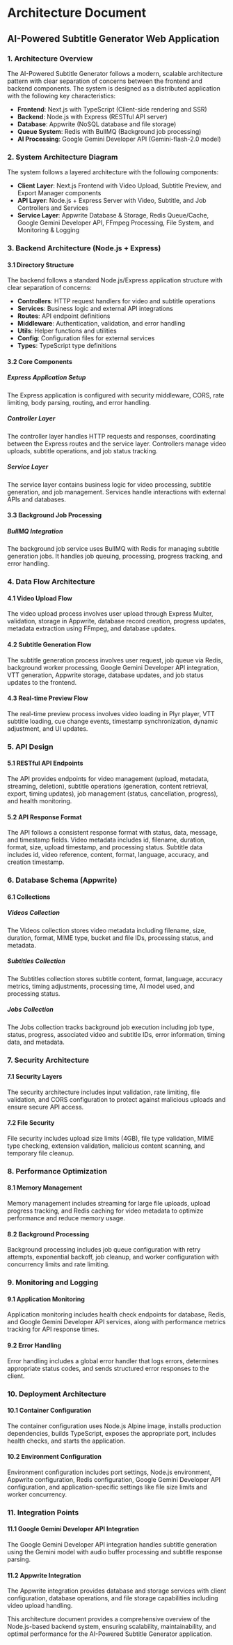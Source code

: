 # Architecture Document
## AI-Powered Subtitle Generator Web Application

### 1. Architecture Overview

The AI-Powered Subtitle Generator follows a modern, scalable architecture pattern with clear separation of concerns between the frontend and backend components. The system is designed as a distributed application with the following key characteristics:

- **Frontend**: Next.js with TypeScript (Client-side rendering and SSR)
- **Backend**: Node.js with Express (RESTful API server)
- **Database**: Appwrite (NoSQL database and file storage)
- **Queue System**: Redis with BullMQ (Background job processing)
- **AI Processing**: Google Gemini Developer API (Gemini-flash-2.0 model)

### 2. System Architecture Diagram

The system follows a layered architecture with the following components:

- **Client Layer**: Next.js Frontend with Video Upload, Subtitle Preview, and Export Manager components
- **API Layer**: Node.js + Express Server with Video, Subtitle, and Job Controllers and Services  
- **Service Layer**: Appwrite Database & Storage, Redis Queue/Cache, Google Gemini Developer API, FFmpeg Processing, File System, and Monitoring & Logging

### 3. Backend Architecture (Node.js + Express)

#### 3.1 Directory Structure

The backend follows a standard Node.js/Express application structure with clear separation of concerns:

- **Controllers**: HTTP request handlers for video and subtitle operations
- **Services**: Business logic and external API integrations
- **Routes**: API endpoint definitions
- **Middleware**: Authentication, validation, and error handling
- **Utils**: Helper functions and utilities
- **Config**: Configuration files for external services
- **Types**: TypeScript type definitions

#### 3.2 Core Components

##### Express Application Setup

The Express application is configured with security middleware, CORS, rate limiting, body parsing, routing, and error handling.

##### Controller Layer

The controller layer handles HTTP requests and responses, coordinating between the Express routes and the service layer. Controllers manage video uploads, subtitle operations, and job status tracking.

##### Service Layer

The service layer contains business logic for video processing, subtitle generation, and job management. Services handle interactions with external APIs and databases.

#### 3.3 Background Job Processing

##### BullMQ Integration

The background job service uses BullMQ with Redis for managing subtitle generation jobs. It handles job queuing, processing, progress tracking, and error handling.

### 4. Data Flow Architecture

#### 4.1 Video Upload Flow

The video upload process involves user upload through Express Multer, validation, storage in Appwrite, database record creation, progress updates, metadata extraction using FFmpeg, and database updates.

#### 4.2 Subtitle Generation Flow

The subtitle generation process involves user request, job queue via Redis, background worker processing, Google Gemini Developer API integration, VTT generation, Appwrite storage, database updates, and job status updates to the frontend.

#### 4.3 Real-time Preview Flow

The real-time preview process involves video loading in Plyr player, VTT subtitle loading, cue change events, timestamp synchronization, dynamic adjustment, and UI updates.

### 5. API Design

#### 5.1 RESTful API Endpoints

The API provides endpoints for video management (upload, metadata, streaming, deletion), subtitle operations (generation, content retrieval, export, timing updates), job management (status, cancellation, progress), and health monitoring.

#### 5.2 API Response Format

The API follows a consistent response format with status, data, message, and timestamp fields. Video metadata includes id, filename, duration, format, size, upload timestamp, and processing status. Subtitle data includes id, video reference, content, format, language, accuracy, and creation timestamp.

### 6. Database Schema (Appwrite)

#### 6.1 Collections

##### Videos Collection

The Videos collection stores video metadata including filename, size, duration, format, MIME type, bucket and file IDs, processing status, and metadata.

##### Subtitles Collection

The Subtitles collection stores subtitle content, format, language, accuracy metrics, timing adjustments, processing time, AI model used, and processing status.

##### Jobs Collection

The Jobs collection tracks background job execution including job type, status, progress, associated video and subtitle IDs, error information, timing data, and metadata.

### 7. Security Architecture

#### 7.1 Security Layers

The security architecture includes input validation, rate limiting, file validation, and CORS configuration to protect against malicious uploads and ensure secure API access.

#### 7.2 File Security

File security includes upload size limits (4GB), file type validation, MIME type checking, extension validation, malicious content scanning, and temporary file cleanup.

### 8. Performance Optimization

#### 8.1 Memory Management

Memory management includes streaming for large file uploads, upload progress tracking, and Redis caching for video metadata to optimize performance and reduce memory usage.

#### 8.2 Background Processing

Background processing includes job queue configuration with retry attempts, exponential backoff, job cleanup, and worker configuration with concurrency limits and rate limiting.

### 9. Monitoring and Logging

#### 9.1 Application Monitoring

Application monitoring includes health check endpoints for database, Redis, and Google Gemini Developer API services, along with performance metrics tracking for API response times.

#### 9.2 Error Handling

Error handling includes a global error handler that logs errors, determines appropriate status codes, and sends structured error responses to the client.

### 10. Deployment Architecture

#### 10.1 Container Configuration

The container configuration uses Node.js Alpine image, installs production dependencies, builds TypeScript, exposes the appropriate port, includes health checks, and starts the application.

#### 10.2 Environment Configuration

Environment configuration includes port settings, Node.js environment, Appwrite configuration, Redis configuration, Google Gemini Developer API configuration, and application-specific settings like file size limits and worker concurrency.

### 11. Integration Points

#### 11.1 Google Gemini Developer API Integration

The Google Gemini Developer API integration handles subtitle generation using the Gemini model with audio buffer processing and subtitle response parsing.

#### 11.2 Appwrite Integration

The Appwrite integration provides database and storage services with client configuration, database operations, and file storage capabilities including video upload handling.

This architecture document provides a comprehensive overview of the Node.js-based backend system, ensuring scalability, maintainability, and optimal performance for the AI-Powered Subtitle Generator application.